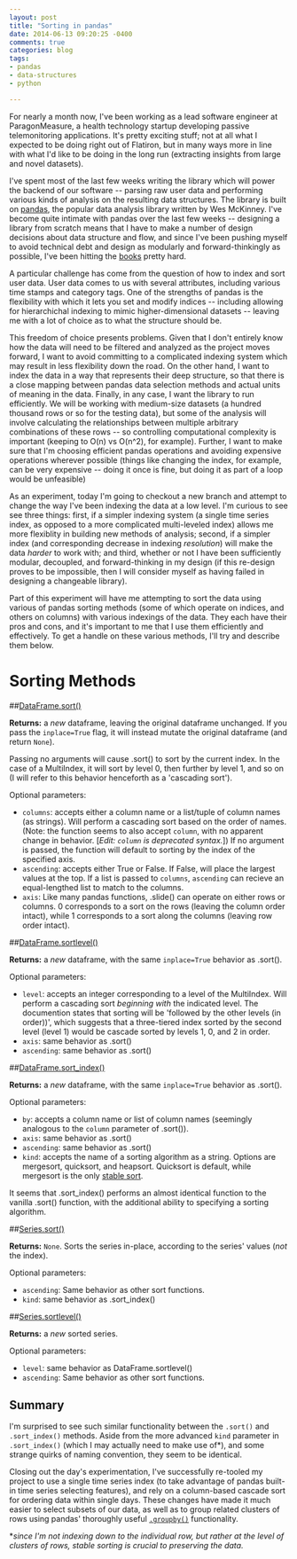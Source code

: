```yaml
---
layout: post
title: "Sorting in pandas"
date: 2014-06-13 09:20:25 -0400
comments: true
categories: blog
tags:
- pandas
- data-structures
- python

---
```


For nearly a month now, I've been working as a lead software engineer at ParagonMeasure, a health technology startup developing passive telemonitoring applications. It's pretty exciting stuff; not at all what I expected to be doing right out of Flatiron, but in many ways more in line with what I'd like to be doing in the long run (extracting insights from large and novel datasets).

I've spent most of the last few weeks writing the library which will power the backend of our software -- parsing raw user data and performing various kinds of analysis on the resulting data structures. The library is built on [pandas](http://pandas.pydata.org/), the popular data analysis library written by Wes McKinney. I've become quite intimate with pandas over the last few weeks -- designing a library from scratch means that I have to make a number of design decisions about data structure and flow, and since I've been pushing myself to avoid technical debt and design as modularly and forward-thinkingly as possible, I've been hitting the [books](http://shop.oreilly.com/product/0636920023784.do) pretty hard.

A particular challenge has come from the question of how to index and sort user data. User data comes to us with several attributes, including various time stamps and category tags. One of the strengths of pandas is the flexibility with which it lets you set and modify indices -- including allowing for hierarchichal indexing to mimic higher-dimensional datasets -- leaving me with a lot of choice as to what the structure should be.

<!--more-->

This freedom of choice presents problems. Given that I don't entirely know how the data will need to be filtered and analyzed as the project moves forward, I want to avoid committing to a complicated indexing system which may result in less flexibility down the road. On the other hand, I want to index the data in a way that represents their deep structure, so that there is a close mapping between pandas data selection methods and actual units of meaning in the data. Finally, in any case, I want the library to run efficiently. We will be working with medium-size datasets (a hundred thousand rows or so for the testing data), but some of the analysis will involve calculating the relationships between multiple arbitrary combinations of these rows -- so controlling computational complexity is important (keeping to O(n) vs O(n^2), for example). Further, I want to make sure that I'm choosing efficient pandas operations and avoiding expensive operations wherever possible (things like changing the index, for example, can be very expensive -- doing it once is fine, but doing it as part of a loop would be unfeasible)

As an experiment, today I'm going to checkout a new branch and attempt to change the way I've been indexing the data at a low level. I'm curious to see see three things: first, if a simpler indexing system (a single time series index, as opposed to a more complicated multi-leveled index) allows me more flexiblity in building new methods of analysis; second, if a simpler index (and corresponding decrease in indexing *resolution*) will make the data *harder* to work with; and third, whether or not I have been sufficiently modular, decoupled, and forward-thinking in my design (if this re-design proves to be impossible, then I will consider myself as having failed in designing a changeable library).

Part of this experiment will have me attempting to sort the data using various of pandas sorting methods (some of which operate on indices, and others on columns) with various indexings of the data. They each have their pros and cons, and it's important to me that I use them efficiently and effectively. To get a handle on these various methods, I'll try and describe them below.

# Sorting Methods

##[DataFrame.sort()](http://pandas.pydata.org/pandas-docs/dev/generated/pandas.DataFrame.sort.html)

**Returns:** a *new* dataframe, leaving the original dataframe unchanged. If you pass the `inplace=True` flag, it will instead mutate the original dataframe (and return `None`).

Passing no arguments will cause .sort() to sort by the current index. In the case of a MultiIndex, it will sort by level 0, then further by level 1, and so on (I will refer to this behavior henceforth as a 'cascading sort').

Optional parameters:

- `columns`: accepts either a column name or a list/tuple of column names (as strings). Will perform a cascading sort based on the order of names. (Note: the function seems to also accept `column`, with no apparent change in behavior. [*Edit: `column` is deprecated syntax.*]) If no argument is passed, the function will default to sorting by the index of the specified axis.
- `ascending`: accepts either True or False. If False, will place the largest values at the top. If a list is passed to `columns`, `ascending` can recieve an equal-lengthed list to match to the columns.
- `axis`: Like many pandas functions, .slide() can operate on either rows or columns. 0 corresponds to a sort on the rows (leaving the column order intact), while 1 corresponds to a sort along the columns (leaving row order intact).

##[DataFrame.sortlevel()](http://pandas.pydata.org/pandas-docs/version/0.13.1/generated/pandas.DataFrame.sortlevel.html)

**Returns:** a *new* dataframe, with the same `inplace=True` behavior as .sort().

Optional parameters:

- `level`: accepts an integer corresponding to a level of the MultiIndex. Will perform a cascading sort *beginning with* the indicated level. The documention  states that sorting will be 'followed by the other levels (in order))', which suggests that a three-tiered index sorted by the second level (level 1) would be cascade sorted by levels 1, 0, and 2 in order.
- `axis`: same behavior as .sort()
- `ascending`: same behavior as .sort()

##[DataFrame.sort_index()](http://pandas.pydata.org/pandas-docs/version/0.13.1/generated/pandas.DataFrame.sort_index.html)

**Returns:** a *new* dataframe, with the same `inplace=True` behavior as .sort().

Optional parameters:

- `by`: accepts a column name or list of column names (seemingly analogous to the `column` parameter of .sort()).
- `axis`: same behavior as .sort()
- `ascending`: same behavior as .sort()
- `kind`: accepts the name of a sorting algorithm as a string. Options are mergesort, quicksort, and heapsort. Quicksort is default, while mergesort is the only [stable sort](https://en.wikipedia.org/wiki/Sorting_algorithm#Stability).

It seems that .sort_index() performs an almost identical function to the vanilla .sort() function, with the additional ability to specifying a sorting algorithm.

##[Series.sort()](http://pandas.pydata.org/pandas-docs/dev/generated/pandas.Series.sort.html)

**Returns:** `None`. Sorts the series in-place, according to the series' values (*not* the index).

Optional parameters:

- `ascending`: Same behavior as other sort functions.
- `kind`: same behavior as .sort_index()

##[Series.sortlevel()](http://pandas.pydata.org/pandas-docs/dev/generated/pandas.Series.sortlevel.html)

**Returns:** a *new* sorted series.

Optional parameters:

- `level`: same behavior as DataFrame.sortlevel()
- `ascending`: Same behavior as other sort functions.

## Summary

I'm surprised to see such similar functionality between the `.sort()` and `.sort_index()` methods. Aside from the more advanced `kind` parameter in `.sort_index()` (which I may actually need to make use of*), and some strange quirks of naming convention, they seem to be identical.

Closing out the day's experimentation, I've successfully re-tooled my project to use a single time series index (to take advantage of pandas built-in time series selecting features), and rely on a column-based cascade sort for ordering data within single days. These changes have made it much easier to select subsets of our data, as well as to group related clusters of rows using pandas' thoroughly useful [`.groupby()`](http://pandas.pydata.org/pandas-docs/dev/generated/pandas.DataFrame.groupby.html) functionality.

**since I'm not indexing down to the individual row, but rather at the level of clusters of rows, stable sorting is crucial to preserving the data.*
